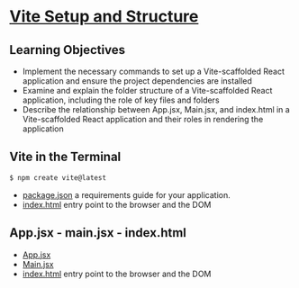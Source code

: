 # [Vite Setup and Structure](https://login.codingdojo.com/m/754/16722/124550)

## Learning Objectives

- Implement the necessary commands to set up a Vite-scaffolded React application and ensure the project dependencies are installed
- Examine and explain the folder structure of a Vite-scaffolded React application, including the role of key files and folders
- Describe the relationship between App.jsx, Main.jsx, and index.html in a Vite-scaffolded React application and their roles in rendering the application

## Vite in the Terminal

```bash
$ npm create vite@latest
```

- [package.json](./first-vite/package.json) a requirements guide for your application.
- [index.html](./first-vite/index.html) entry point to the browser and the DOM


## App.jsx - main.jsx - index.html

- [App.jsx](./first-vite/src/App.jsx)
- [Main.jsx](./first-vite/src/main.jsx)
- [index.html](./first-vite/index.html) entry point to the browser and the DOM
